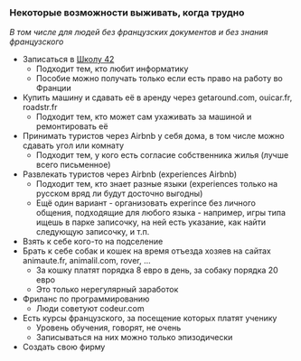 ### Некоторые возможности выживать, когда трудно 
_В том числе для людей без французских документов и без знания французского_  
  
+ Записаться в [Школу 42](https://github.com/privet100/42)
  - Подходит тем, кто любит информатику
  - Пособие можно получать только если есть право на работу во Франции
+ Купить машину и сдавать её в аренду через getaround.com, ouicar.fr, roadstr.fr
  - Подходит тем, кто может сам ухаживать за машиной и ремонтировать её 
+ Принимать туристов через Airbnb у себя дома, в том числе можно сдавать угол или комнату
  - Подходит тем, у кого есть согласие собственника жилья (лучше всего письменное)
+ Развлекать туристов через Airbnb (experiences Airbnb)
  - Подходит тем, кто знает разные языки (experiences только на русском вряд ли будут досточно выгодны)
  - Ещё один вариант - организовать experince без личного общения, подходящие для любого языка - например, игры типа ищешь в парке записочку, на ней есть указание, как найти следующую записочку, и т.п.
+ Взять к себе кого-то на подселение 
+ Брать к себе собак и кошек на время отъезда хозяев на сайтах animaute.fr, animalil.com, rover, ...
  - За кошку платят порядка 8 евро в день, за собаку порядка 20 евро
  - Это только нерегулярный заработок
+ Фриланс по программированию
  - Люди советуют codeur.com
+ Есть курсы французского, за посещение которых платят ученику
  - Уровень обучения, говорят, не очень
  - Записываться на них можно только эпизодически
+ Создать свою фирму
